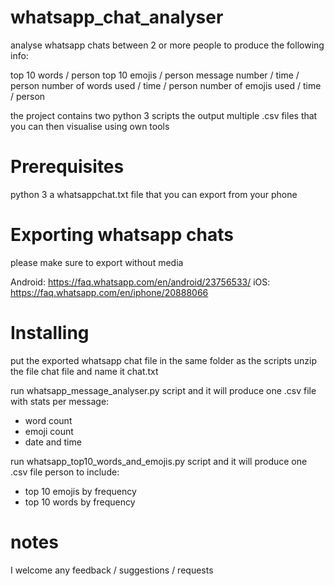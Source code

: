 # whatsapp_chat_analyser
analyse whatsapp chats between 2 or more people to produce the following info: 

top 10 words / person
top 10 emojis / person
message number / time / person
number of words used / time / person
number of emojis used / time / person

the project contains two python 3 scripts the output multiple .csv files that you can then visualise using own tools

# Prerequisites
python 3
a whatsappchat.txt file that you can export from your phone


# Exporting whatsapp chats
please make sure to export without media

Android: https://faq.whatsapp.com/en/android/23756533/
iOS: https://faq.whatsapp.com/en/iphone/20888066

# Installing
put the exported whatsapp chat file in the same folder as the scripts
unzip the file chat file and name it chat.txt

run whatsapp_message_analyser.py script and it will produce one .csv file with stats per message:
- word count
- emoji count
- date and time

run whatsapp_top10_words_and_emojis.py script and it will produce one .csv file person to include:
- top 10 emojis by frequency
- top 10 words by frequency


# notes
I welcome any feedback / suggestions / requests


